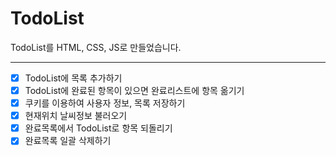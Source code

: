 # TodoList

TodoList를 HTML, CSS, JS로 만들었습니다.

---

- [x] TodoList에 목록 추가하기
- [x] TodoList에 완료된 항목이 있으면 완료리스트에 항목 옮기기
- [x] 쿠키를 이용하여 사용자 정보, 목록 저장하기
- [x] 현재위치 날씨정보 불러오기
- [x] 완료목록에서 TodoList로 항목 되돌리기
- [x] 완료목록 일괄 삭제하기
